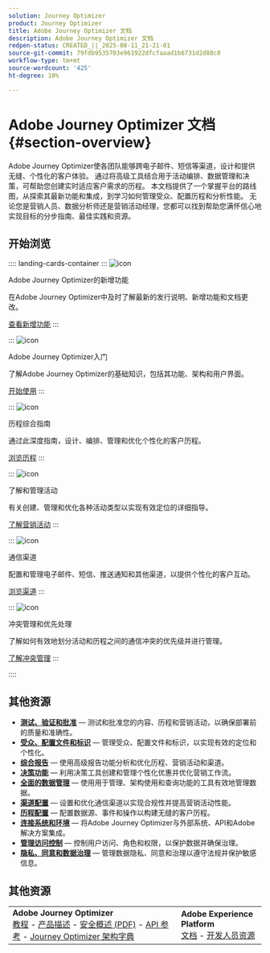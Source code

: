 ```yaml
---
solution: Journey Optimizer
product: Journey Optimizer
title: Adobe Journey Optimizer 文档
description: Adobe Journey Optimizer 文档
redpen-status: CREATED_||_2025-08-11_21-21-01
source-git-commit: 79fdb9535703e961922dfcfaaad1b6731d2d88c0
workflow-type: tm+mt
source-wordcount: '425'
ht-degree: 10%

---
```



# Adobe Journey Optimizer 文档{#section-overview}

Adobe Journey Optimizer使各团队能够跨电子邮件、短信等渠道，设计和提供无缝、个性化的客户体验。 通过将高级工具结合用于活动编排、数据管理和决策，可帮助您创建实时适应客户需求的历程。 本文档提供了一个掌握平台的路线图，从探索其最新功能和集成，到学习如何管理受众、配置历程和分析性能。 无论您是营销人员、数据分析师还是营销活动经理，您都可以找到帮助您满怀信心地实现目标的分步指南、最佳实践和资源。

## 开始浏览

:::: landing-cards-container
:::
![icon](https://cdn.experienceleague.adobe.com/icons/list-check.svg)

Adobe Journey Optimizer的新增功能

在Adobe Journey Optimizer中及时了解最新的发行说明、新增功能和文档更改。

[查看新增功能](./rp_landing_pages/whats-new-landing-page.md)
:::

:::
![icon](https://cdn.experienceleague.adobe.com/icons/circle-play.svg)

Adobe Journey Optimizer入门

了解Adobe Journey Optimizer的基础知识，包括其功能、架构和用户界面。

[开始使用](./rp_landing_pages/get-started-landing-page.md)
:::

:::
![icon](https://cdn.experienceleague.adobe.com/icons/code-branch.svg)

历程综合指南

通过此深度指南，设计、编排、管理和优化个性化的客户历程。

[浏览历程](./rp_landing_pages/orchestrate-journeys-landing-page.md)
:::

:::
![icon](https://cdn.experienceleague.adobe.com/icons/bullhorn.svg)

了解和管理活动

有关创建、管理和优化各种活动类型以实现有效定位的详细指导。

[了解营销活动](./rp_landing_pages/campaigns-landing-page.md)
:::

:::
![icon](https://cdn.experienceleague.adobe.com/icons/envelope.svg)

通信渠道

配置和管理电子邮件、短信、推送通知和其他渠道，以提供个性化的客户互动。

[浏览渠道](./using/channels/gs-channels.md)
:::

:::
![icon](https://cdn.experienceleague.adobe.com/icons/scale-balanced.svg)

冲突管理和优先处理

了解如何有效地划分活动和历程之间的通信冲突的优先级并进行管理。

[了解冲突管理](./rp_landing_pages/conflict-prioritization-landing-page.md)
:::

::::


## 其他资源

- **[测试、验证和批准](./rp_landing_pages/test-landing-page.md)** — 测试和批准您的内容、历程和营销活动，以确保部署前的质量和准确性。
- **[受众、配置文件和标识](./rp_landing_pages/audiences-profiles-identities-landing-page.md)** — 管理受众、配置文件和标识，以实现有效的定位和个性化。
- **[综合报告](./rp_landing_pages/reporting-landing-page.md)** — 使用高级报告功能分析和优化历程、营销活动和渠道。
- **[决策功能](./rp_landing_pages/decisioning-landing-page.md)** — 利用决策工具创建和管理个性化优惠并优化营销工作流。
- **[全面的数据管理](./rp_landing_pages/data-management-landing-page.md)** — 使用用于管理、架构使用和查询功能的工具有效地管理数据。
- **[渠道配置](./rp_landing_pages/configuration-landing-page.md)** — 设置和优化通信渠道以实现合规性并提高营销活动性能。
- **[历程配置](./rp_landing_pages/configure-journeys-landing-page.md)** — 配置数据源、事件和操作以构建无缝的客户历程。
- **[连接系统和环境](./rp_landing_pages/connect-systems-landing-page.md)** — 将Adobe Journey Optimizer与外部系统、API和Adobe解决方案集成。
- **[管理访问控制](./rp_landing_pages/access-control-landing-page.md)** — 控制用户访问、角色和权限，以保护数据并确保治理。
- **[隐私、同意和数据治理](./rp_landing_pages/privacy-landing-page.md)** — 管理数据隐私、同意和治理以遵守法规并保护敏感信息。

## 其他资源

<table style="table-layout:fixed"><tr style="border: 0;">
<td><strong>Adobe Journey Optimizer</strong><br/>
<a href="https://experienceleague.adobe.com/docs/journey-optimizer-learn/tutorials/overview.html?lang=zh-Hans" target="_blank">教程</a> - <a href="https://helpx.adobe.com/cn/legal/product-descriptions/adobe-journey-optimizer.html" target="_blank">产品描述</a> - <a href="https://www.adobe.com/content/dam/cc/en/security/pdfs/AJO_SecurityOverview.pdf" target="_blank">安全概述 (PDF)</a> - <a href="https://developer.adobe.com/journey-optimizer-apis/" target="_blank">API 参考</a> - <a href="https://experienceleague.adobe.com/tools/ajo-schemas/schema-dictionary.html?lang=zh-Hans" target="_blank">Journey Optimizer 架构字典</a>

</td>
<td><strong>Adobe Experience Platform</strong><br/>
<a href="https://experienceleague.adobe.com/docs/experience-platform/landing/home.html?lang=zh-Hans" target="_blank">文档</a> - <a href="https://www.adobe.com/cn/experience-platform/documentation-and-developer-resources.html" target="_blank">开发人员资源</a>
</td>
</tr></table>

<!--table style="table-layout:auto"><tr style="border: 0;"><td><img src="using/assets/do-not-localize/newsletter.png"></td><td>
<b>Stay informed and elevate your Adobe Journey Optimizer experience!</b><br/>Sign up for our quarterly newsletter. Gain exclusive access to the latest product updates, captivating stories, real-world use cases, valuable tips, and more – all delivered directly to your inbox every quarter. <a href="https://www.adobe.com/subscription/Adobe_Journey_Optimizer_NL.html">Sign up today!</a></td></tr></table-->
